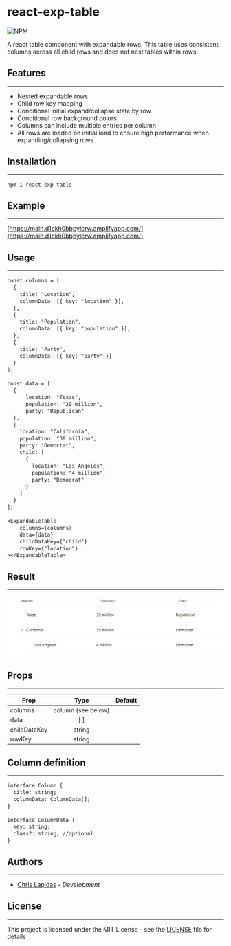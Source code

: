 # react-exp-table

[![NPM](https://nodei.co/npm/react-exp-table.png)](https://npmjs.org/package/react-exp-table)

A react table component with expandable rows. This table uses consistent columns across all child rows and does not nest tables within rows.

## Features

---

- Nested expandable rows
- Child row key mapping
- Conditional initial expand/collapse state by row
- Conditional row background colors
- Columns can include multiple entries per column
- All rows are loaded on initial load to ensure high performance when expanding/collapsing rows

## Installation

---

```
npm i react-exp-table
```

## Example

---

[https://main.d1ckh0bbpylcrw.amplifyapp.com/](https://main.d1ckh0bbpylcrw.amplifyapp.com/)

## Usage

---

```
const columns = [
  {
    title: "Location",
    columnData: [{ key: "location" }],
  },
  {
    title: "Population",
    columnData: [{ key: "population" }],
  },
  {
    title: "Party",
    columnData: [{ key: "party" }]
  }
];

const data = [
  {
      location: "Texas",
      population: "29 million",
      party: "Republican"
  },
  {
    location: "California",
    population: "39 million",
    party: "Democrat",
    child: [
      {
        location: "Los Angeles",
        population: "4 million",
        party: "Democrat"
      }
    ]
  }
];

<ExpandableTable
    columns={columns}
    data={data}
    childDataKey={"child"}
    rowKey={"location"}
></ExpandableTable>
```

## Result

---

![Example picture of the expandable table](example.JPG)

## Props

---

| Prop         |        Type        | Default |
| ------------ | :----------------: | ------: |
| columns      | column (see below) |         |
| data         |        [ ]         |         |
| childDataKey |       string       |         |
| rowKey       |       string       |         |

## Column definition

---

```
interface Column {
  title: string;
  columnData: ColumnData[];
}

interface ColumnData {
  key: string;
  class?: string; //optional
}
```

## Authors

---

- [Chris Lapidas](https://github.com/chrislapidas) - _Development_

## License

---

This project is licensed under the MIT License - see the [LICENSE](https://github.com/chrislapidas/react-expandable-rows/blob/main/LICENSE) file for details
